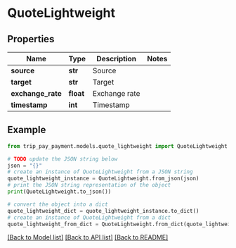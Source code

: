 # QuoteLightweight


## Properties

Name | Type | Description | Notes
------------ | ------------- | ------------- | -------------
**source** | **str** | Source | 
**target** | **str** | Target | 
**exchange_rate** | **float** | Exchange rate | 
**timestamp** | **int** | Timestamp | 

## Example

```python
from trip_pay_payment.models.quote_lightweight import QuoteLightweight

# TODO update the JSON string below
json = "{}"
# create an instance of QuoteLightweight from a JSON string
quote_lightweight_instance = QuoteLightweight.from_json(json)
# print the JSON string representation of the object
print(QuoteLightweight.to_json())

# convert the object into a dict
quote_lightweight_dict = quote_lightweight_instance.to_dict()
# create an instance of QuoteLightweight from a dict
quote_lightweight_from_dict = QuoteLightweight.from_dict(quote_lightweight_dict)
```
[[Back to Model list]](../README.md#documentation-for-models) [[Back to API list]](../README.md#documentation-for-api-endpoints) [[Back to README]](../README.md)


